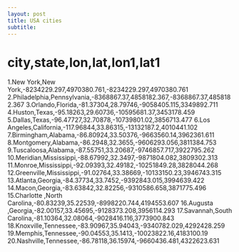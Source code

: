 ```yaml
---
layout: post
title: USA cities
subtitle: 
---
```


# city,state,lon,lat,lon1,lat1
1.New York,New York,-8234229.297,4970380.761,-8234229.297,4970380.761
2.Philadelphia,Pennsylvania,-8368867.37,4858182.367,-8368867.37,4858182.367
3.Orlando,Florida,-81.37304,28.79746,-9058405.115,3349892.711
4.Huston,Texas,-95.18263,29.60736,-10595681.37,3453178.459
5.Dallas,Texas,-96.47727,32.70878,-10739801.02,3856713.477
6.Los Angeles,California,-117.96844,33.86315,-13132187.2,4010441.102
7.Birmingham,Alabama,-86.80924,33.50376,-9663560.14,3962361.611
8.Montgomery,Alabama,-86.2948,32.3655,-9606293.056,3811384.753
9.Tuscaloosa,Alabama,-87.55751,33.20687,-9746857.717,3922795.262
10.Meridian,Mississippi,-88.67992,32.3497,-9871804.082,3809302.313
11.Monroe,Mississippi,-92.09393,32.49182,-10251849.28,3828044.268
12.Greenville,Mississippi,-91.02764,33.38669,-10133150.23,3946743.315
13.Atlanta,Georgia,-84.37734,33.7452,-9392843.015,3994639.422
14.Macon,Georgia,-83.63842,32.82256,-9310586.658,3871775.496
15.Charlotte ,North Carolina,-80.83239,35.22539,-8998220.744,4194553.607
16.Augusta ,Georgia,-82.00157,33.45695,-9128373.208,3956114.293
17.Savannah,South Carolina,-81.10364,32.08064,-9028416.116,3773900.843
18.Knoxville,Tennessee,-83.90967,35.94043,-9340782.029,4292428.259
19.Memphis,Tennessee,-90.04553,35.1413,-10023822.16,4183100.19
20.Nashville,Tennessee,-86.78118,36.15974,-9660436.481,4322623.631
